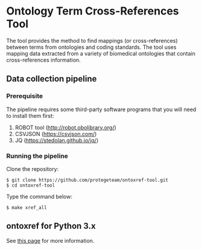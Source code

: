 # Ontology Term Cross-References Tool

The tool provides the method to find mappings (or cross-references) between terms from ontologies and coding standards. The tool uses mapping data extracted from a variety of biomedical ontologies that contain cross-references information.

## Data collection pipeline

### Prerequisite

The pipeline requires some third-party software programs that you will need to install them first:
1. ROBOT tool (http://robot.obolibrary.org/)
2. CSVJSON (https://csvjson.com/)
3. JQ (https://stedolan.github.io/jq/)

### Running the pipeline

Clone the repository:

```
$ git clone https://github.com/protegeteam/ontoxref-tool.git
$ cd ontoxref-tool
```

Type the command below:

```
$ make xref_all
```

## ontoxref for Python 3.x

See [this page](https://github.com/protegeteam/ontoxref-tool/tree/main/pypi) for more information.


